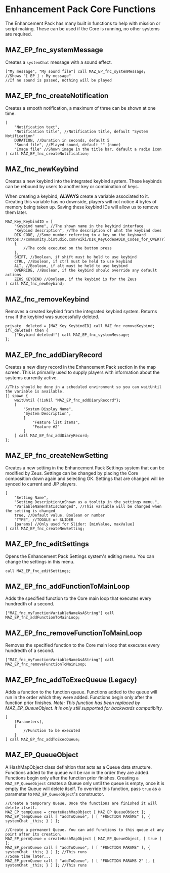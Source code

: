 
# Enhancement Pack Core Functions
The Enhancement Pack has many built in functions to help with mission or script making. These can be used if the Core is running, no other systems are required.

## MAZ_EP_fnc_systemMessage
Creates a `systemChat` message with a sound effect. 
```sqf
["My message", "My sound file"] call MAZ_EP_fnc_systemMessage;
//Shows "[ EP ] : My message"
//If no sound is passed, nothing will be played
```

## MAZ_EP_fnc_createNotification
Creates a smooth notification, a maximum of three can be shown at one time. 
```sqf
[
	"Notification text",
	"Notification title", //Notification title, default "System Notification"
	DURATION, //Duration in seconds, default 5
	"Sound file", //Played sound, default "" (none)
	"Image file" //Shown image in the title bar, default a radio icon
] call MAZ_EP_fnc_createNotification;
```

## MAZ_fnc_newKeybind
Creates a new keybind into the integrated keybind system. These keybinds can be rebound by users to another key or combination of keys. 

When creating a keybind, **ALWAYS** create a variable associated to it. Creating this variable has no downside, players will not notice 4 bytes of memory being taken up. Saving these keybind IDs will allow us to remove them later. 
```sqf
MAZ_Key_KeybindID = [
	"Keybind name", //The shown name in the keybind interface
	"Keybind description", //The description of what the keybind does
	DIK_CODE, //Some number referring to a key on the keyboard (https://community.bistudio.com/wiki/DIK_KeyCodes#DIK_Codes_for_QWERTY)
	{
		//The code executed on the button press
	},
	SHIFT, //Boolean, if shift must be held to use keybind
	CTRL, //Boolean, if ctrl must be held to use keybind
	ALT, //Boolean, if alt must be held to use keybind
	OVERRIDE, //Boolean, if the keybind should override any default actions
	ZEUS_KEYBIND //Boolean, if the keybind is for the Zeus
] call MAZ_fnc_newKeybind;
```

## MAZ_fnc_removeKeybind
Removes a created keybind from the integrated keybind system. Returns `true` if the keybind was successfully deleted.
```sqf
private _deleted = [MAZ_Key_KeybindID] call MAZ_fnc_removeKeybind;
if(_deleted) then {
	["Keybind deleted!"] call MAZ_EP_fnc_systemMessage;
};
```

## MAZ_EP_fnc_addDiaryRecord
Creates a new diary record in the Enhancement Pack section in the map screen. This is primarily used to supply players with information about the systems currently active. 
```sqf
//This should be done in a scheduled environment so you can waitUntil the variable is available.
[] spawn {
	waitUntil {!isNil "MAZ_EP_fnc_addDiaryRecord"};
	[
		"System Display Name", 
		"System Description",
		[
			"Feature list items",
			"Feature #2"
		]
	] call MAZ_EP_fnc_addDiaryRecord;
};
```

## MAZ_EP_fnc_createNewSetting
Creates a new setting in the Enhancement Pack Settings system that can be modified by Zeus. Settings can be changed by placing the Core composition down again and selecting OK. Settings that are changed will be synced to current and JIP players.
```sqf
[
	"Setting Name",
	"Setting Description\nShown as a tooltip in the settings menu.",
	"VariableNameThatIsChanged", //This variable will be changed when the setting is changed
	true, //Default value. Boolean or number
	"TYPE", //TOGGLE or SLIDER
	[params] //Only used for Slider: [minValue, maxValue]
] call MAZ_EP_fnc_createNewSetting;
```

## MAZ_EP_fnc_editSettings
Opens the Enhancement Pack Settings system's editing menu. You can change the settings in this menu.
```sqf
call MAZ_EP_fnc_editSettings;
```

## MAZ_EP_fnc_addFunctionToMainLoop
Adds the specified function to the Core main loop that executes every hundredth of a second.
```sqf
["MAZ_fnc_myFunctionVariableNameAsAString"] call MAZ_EP_fnc_addFunctionToMainLoop;
```

## MAZ_EP_fnc_removeFunctionToMainLoop
Removes the specified function to the Core main loop that executes every hundredth of a second.
```sqf
["MAZ_fnc_myFunctionVariableNameAsAString"] call MAZ_EP_fnc_removeFunctionToMainLoop;
```

## MAZ_EP_fnc_addToExecQueue (Legacy)
Adds a function to the function queue. Functions added to the queue will run in the order which they were added. Functions begin only after the function prior finishes.
*Note: This function has been replaced by MAZ_EP_QueueObject. It is only still supported for backwards compatibilty.*
```sqf
[
	[Parameters],
	{
		//Function to be executed
	}
] call MAZ_EP_fnc_addToExecQueue;
```

## MAZ_EP_QueueObject
A HashMapObject class definition that acts as a Queue data structure. Functions added to the queue will be ran in the order they are added. Functions begin only after the function prior finishes. Creating a `MAZ_EP_QueueObject` creates a Queue only until the queue is empty, once it is empty the Queue will delete itself. To override this function, pass `true` as a parameter to `MAZ_EP_QueueObject`'s constructor.
```sqf
//Create a temporary Queue. Once the functions are finished it will delete itself.
MAZ_EP_tempQueue = createHashMapObject [ MAZ_EP_QueueObject ];
MAZ_EP_tempQueue call [ "addToQueue", [ [ "FUNCTION PARAMS" ], { systemChat _this; } ] ];

//Create a permanent Queue. You can add functions to this queue at any point after its creation.
MAZ_EP_permQueue = createHashMapObject [ MAZ_EP_QueueObject, [ true ] ];
MAZ_EP_permQueue call [ "addToQueue", [ [ "FUNCTION PARAMS" ], { systemChat _this; } ] ]; //This runs
//Some time later...
MAZ_EP_permQueue call [ "addToQueue", [ [ "FUNCTION PARAMS 2" ], { systemChat _this; } ] ]; //This runs
```